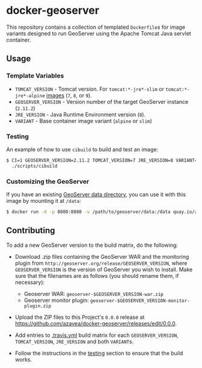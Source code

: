 # docker-geoserver

This repository contains a collection of templated `Dockerfile`s for image variants designed to run GeoServer using the Apache Tomcat Java servlet container.

## Usage

### Template Variables

- `TOMCAT_VERSION` - Tomcat version. For `tomcat:*-jre*-slim` or `tomcat:*-jre*-alpine` [images](https://hub.docker.com/_/tomcat/) (`7`, `8`, or `9`).
- `GEOSERVER_VERSION` - Version number of the target GeoServer instance (`2.11.2`)
- `JRE_VERSION` - Java Runtime Environment version (`8`).
- `VARIANT` - Base container image variant (`alpine` or `slim`)

### Testing

An example of how to use `cibuild` to build and test an image:

```bash
$ CI=1 GEOSERVER_VERSION=2.11.2 TOMCAT_VERSION=7 JRE_VERSION=8 VARIANT=slim \
  ./scripts/cibuild
```

### Customizing the GeoServer
 If you have an existing [GeoServer data directory](https://docs.geoserver.org/stable/en/user/datadirectory/index.html), you can use it with this image by mounting it at `/data`:

```bash
$ docker run -d -p 8080:8080 -v /path/to/geoserver/data:/data quay.io/azavea/geoserver:2.11.2-tomcat8-jre8-alpine
```

## Contributing
To add a new GeoServer version to the build matrix, do the following:
- Download .zip files containing the GeoServer WAR and the monitoring plugin from `http://geoserver.org/release/GEOSERVER_VERSION`, where `GEOSERVER_VERSION` is the version of GeoServer you wish to install. Make sure that the filenames are as follows (you should rename them, if necessary):
    - Geoserver WAR: `geoserver-$GEOSERVER_VERSION-war.zip`
    - Geoserver monitor plugin: `geoserver-$GEOSERVER_VERSION-monitor-plugin.zip`
- Upload the ZIP files to this Project's `0.0.0` release at https://github.com/azavea/docker-geoserver/releases/edit/0.0.0.
- Add entries to [.travis.yml](./.travis.yml) build matrix for each `GEOSERVER_VERSION`, `TOMCAT_VERSION`, `JRE_VERSION` and both `VARIANT`s.

- Follow the instructions in the [testing](#testing) section to ensure that the build works.
